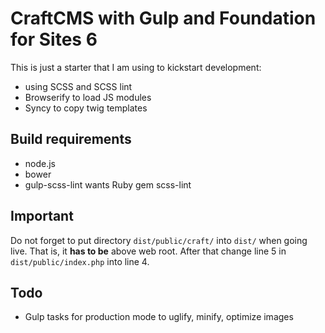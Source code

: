 # CraftCMS with Gulp and Foundation for Sites 6

This is just a starter that I am using to kickstart development:
- using SCSS and SCSS lint
- Browserify to load JS modules
- Syncy to copy twig templates

## Build requirements
- node.js
- bower
- gulp-scss-lint wants Ruby gem scss-lint

## Important
Do not forget to put directory `dist/public/craft/` into `dist/` when going live. That is, it __has to be__ above web root. After that change line 5 in `dist/public/index.php` into line 4.

## Todo
- Gulp tasks for production mode to uglify, minify, optimize images
